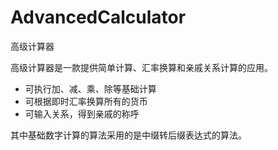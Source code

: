# AdvancedCalculator
高级计算器

高级计算器是一款提供简单计算、汇率换算和亲戚关系计算的应用。

* 可执行加、减、乘、除等基础计算
* 可根据即时汇率换算所有的货币
* 可输入关系，得到亲戚的称呼
  
  
其中基础数字计算的算法采用的是中缀转后缀表达式的算法。